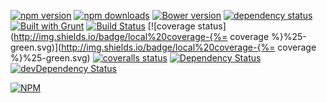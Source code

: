 [![npm version](http://img.shields.io/npm/v/machineto.svg)](http://img.shields.io/npm/v/machineto.svg)
[![npm downloads](http://img.shields.io/npm/dm/machineto.svg)](http://img.shields.io/npm/dm/machineto.svg)
[![Bower version](https://badge.fury.io/bo/machineto.svg)](http://badge.fury.io/bo/machineto.svg)
[![dependency status](https://david-dm.org/clux/badgify.svg)](https://david-dm.org/clux/badgify.svg)
[![Built with Grunt](https://cdn.gruntjs.com/builtwith.png)](http://gruntjs.com/)
[![Build Status](https://drone.io/github.com/itkoren/machineto/status.png)](https://drone.io/github.com/itkoren/machineto/latest)
[![coverage status](http://img.shields.io/badge/local%20coverage-{%= coverage %}%25-green.svg)](http://img.shields.io/badge/local%20coverage-{%= coverage %}%25-green.svg)
[![coveralls status](https://img.shields.io/coveralls/itkoren/machineto.svg)](https://coveralls.io/r/itkoren/machineto?branch=master)
[![Dependency Status](https://david-dm.org/itkoren/machineto.svg?theme=shields.io)](https://david-dm.org/itkoren/machineto)
[![devDependency Status](https://david-dm.org/itkoren/machineto/dev-status.svg?theme=shields.io)](https://david-dm.org/itkoren/machineto#info=devDependencies)

[![NPM](https://nodei.co/npm/machineto.png)](https://nodei.co/npm/machineto/)